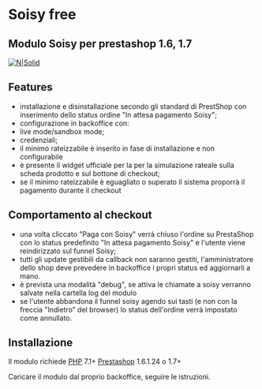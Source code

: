# Soisy free
## Modulo Soisy per prestashop 1.6, 1.7

[![N|Solid](https://www.kforge.it/images/KForge-Agenzia-Web-TorinoX2.png)](https://www.kforge.it)

## Features
- installazione e disinstallazione secondo gli standard di PrestShop con inserimento dello status ordine "In attesa pagamento Soisy";
- configurazione in backoffice con:
- live mode/sandbox mode;
- credenziali;
- il minimo rateizzabile è inserito in fase di installazione e non configurabile 
- è presente il widget ufficiale per la per la simulazione rateale sulla scheda prodotto e sul bottone di checkout;
- se il minimo rateizzabile è eguagliato o superato il sistema proporrà il pagamento durante il checkout
## Comportamento al checkout
- una volta cliccato "Paga con Soisy" verrà chiuso l'ordine su PrestaShop con lo status predefinito "In attesa pagamento Soisy" e l'utente viene reindirizzato sul funnel Soisy;
- tutti gli update gestibili da callback non saranno gestiti, l'amministratore dello shop deve prevedere in backoffice i propri status ed aggiornarli a mano.
- è prevista una modalità "debug", se attiva le chiamate a soisy verranno salvate nella cartella log del modulo
- se l'utente abbandona il funnel soisy agendo sui tasti (e non con la freccia "Indietro" del browser) lo status dell'ordine verrà impostato come annullato.

## Installazione

Il modulo richiede [PHP](https://www.php.net/) 7.1+
[Prestashop](https://www.prestashop.com/) 1.6.1.24 o 1.7+

Caricare il modulo dal proprio backoffice, seguire le istruzioni.
